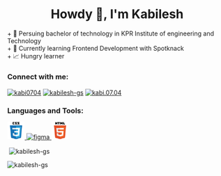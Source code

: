 <h1 align="center">Howdy 👋, I'm Kabilesh</h1>
+ 📖 Persuing bachelor of technology in KPR Institute of engineering and Technology<br>
+ 🌱 Currently learning Frontend Development with Spotknack<br>
+ 📈 Hungry learner<br>

<h3 align="left">Connect with me:</h3>
<p align="left">
<a href="https://twitter.com/kabi0704" target="blank"><img align="center" src="https://raw.githubusercontent.com/rahuldkjain/github-profile-readme-generator/master/src/images/icons/Social/twitter.svg" alt="kabi0704" height="30" width="40" /></a>
<a href="https://linkedin.com/in/kabilesh-gs" target="blank"><img align="center" src="https://raw.githubusercontent.com/rahuldkjain/github-profile-readme-generator/master/src/images/icons/Social/linked-in-alt.svg" alt="kabilesh-gs" height="30" width="40" /></a>
<a href="https://instagram.com/kabi.07.04" target="blank"><img align="center" src="https://raw.githubusercontent.com/rahuldkjain/github-profile-readme-generator/master/src/images/icons/Social/instagram.svg" alt="kabi.07.04" height="30" width="40" /></a>
</p>

<h3 align="left">Languages and Tools:</h3>
<p align="left"> <a href="https://www.w3schools.com/css/" target="_blank" rel="noreferrer"> <img src="https://raw.githubusercontent.com/devicons/devicon/master/icons/css3/css3-original-wordmark.svg" alt="css3" width="40" height="40"/> </a> <a href="https://www.figma.com/" target="_blank" rel="noreferrer"> <img src="https://www.vectorlogo.zone/logos/figma/figma-icon.svg" alt="figma" width="40" height="40"/> </a> <a href="https://www.w3.org/html/" target="_blank" rel="noreferrer"> <img src="https://raw.githubusercontent.com/devicons/devicon/master/icons/html5/html5-original-wordmark.svg" alt="html5" width="40" height="40"/> </a>  </p>

<p>&nbsp;<img align="center" src="https://github-readme-stats.vercel.app/api?username=kabilesh-gs&show_icons=true&locale=en" alt="kabilesh-gs" /></p>

<p align="left"> <img src="https://komarev.com/ghpvc/?username=kabilesh-gs&label=Profile%20views&color=0e75b6&style=flat" alt="kabilesh-gs" /> </p>
